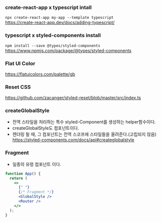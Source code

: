 ### create-react-app x typescript intall

`npx create-react-app my-app --template typescript` <br />
https://create-react-app.dev/docs/adding-typescript/

### typescript x styled-components install

`npm install --save @types/styled-components` <br />
https://www.npmjs.com/package/@types/styled-components

### Flat UI Color

https://flatuicolors.com/palette/gb

### Reset CSS

https://github.com/zacanger/styled-reset/blob/master/src/index.ts

### createGlobalStyle

- 전역 스타일을 처리하는 특수 styled-Component를 생성하는 helper함수이다.
- createGlobalStyle도 컴포넌트이다.
- 렌더링 될 때, 그 컴포넌트는 전역 스코프에 스타일들을 올려준다.(고립되지 않음) <br />
  https://styled-components.com/docs/api#createglobalstyle

### Fragment

- 일종의 유령 컴포넌트 이다.

```jsx
function App() {
  return (
    <>
      {" "}
      {/* Fragment */}
      <GlobalStyle />
      <Router />
    </>
  );
}
```
